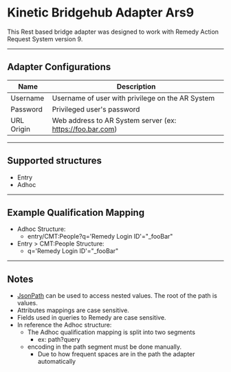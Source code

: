 # Kinetic Bridgehub Adapter Ars9
This Rest based bridge adapter was designed to work with Remedy Action Request System version 9.
___
## Adapter Configurations
Name | Description
------------ | -------------
Username | Username of user with privilege on the AR System
Password | Privileged user's password
URL Origin | Web address to AR System server (ex: https://foo.bar.com)
___
## Supported structures
* Entry
* Adhoc
___
## Example Qualification Mapping
* Adhoc Structure: 
  * entry/CMT:People?q='Remedy Login ID'="_fooBar"
* Entry > CMT:People Structure:
  * q='Remedy Login ID'="_fooBar"

___
## Notes
* [JsonPath](https://github.com/json-path/JsonPath#path-examples) can be used to access nested values. The root of the path is values.
* Attributes mappings are case sensitive.
* Fields used in queries to Remedy are case sensitive.
* In reference the Adhoc structure:
  * The Adhoc qualification mapping is split into two segments
    * ex: path?query
  * encoding in the path segment must be done manually.
    *  Due to how frequent spaces are in the path the adapter automatically 